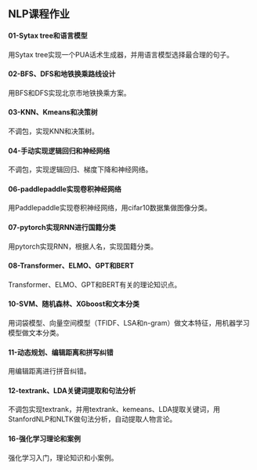 ## NLP课程作业

#### 01-Sytax tree和语言模型

用Sytax tree实现一个PUA话术生成器，并用语言模型选择最合理的句子。

#### 02-BFS、DFS和地铁换乘路线设计

用BFS和DFS实现北京市地铁换乘方案。

#### 03-KNN、Kmeans和决策树

不调包，实现KNN和决策树。

#### 04-手动实现逻辑回归和神经网络

不调包，实现逻辑回归、梯度下降和神经网络。

#### 06-paddlepaddle实现卷积神经网络

用Paddlepaddle实现卷积神经网络，用cifar10数据集做图像分类。

#### 07-pytorch实现RNN进行国籍分类

用pytorch实现RNN，根据人名，实现国籍分类。

#### 08-Transformer、ELMO、GPT和BERT

Transformer、ELMO、GPT和BERT有关的理论知识点。

#### 10-SVM、随机森林、XGboost和文本分类

用词袋模型、向量空间模型（TFIDF、LSA和n-gram）做文本特征，用机器学习模型做文本分类。

#### 11-动态规划、编辑距离和拼写纠错

用编辑距离进行拼音纠错。

#### 12-textrank、LDA关键词提取和句法分析

不调包实现textrank，并用textrank、kemeans、LDA提取关键词，用StanfordNLP和NLTK做句法分析，自动提取人物言论。

#### 16-强化学习理论和案例

强化学习入门，理论知识和小案例。
